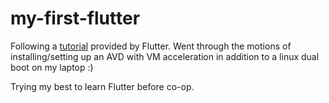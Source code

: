 # my-first-flutter

<p>Following a <a href="https://docs.flutter.dev/get-started/codelab">tutorial</a> provided by Flutter. Went through the motions of installing/setting up an AVD with VM acceleration in addition to a linux dual boot on my laptop :)</p>

</n>
<p>Trying my best to learn Flutter before co-op.</p>
